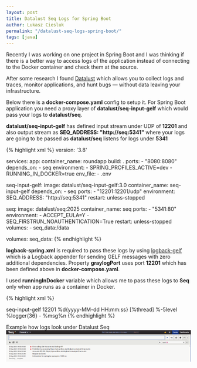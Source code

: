 ```yaml
---
layout: post
title: Datalust Seq Logs for Spring Boot
author: Lukasz Ciesluk
permalink: "/datalust-seq-logs-spring-boot/"
tags: [java]
---
```


Recently I was working on one project in Spring Boot and I was thinking if there is a better way to access logs of the application instead of connecting to the Docker container and check them at the source. 

After some research I found [Datalust](https://datalust.co/) which allows you to collect logs and traces, monitor applications, and hunt bugs — without data leaving your infrastructure.

Below there is a **docker-compose.yaml** config to setup it. For Spring Boot application you need a proxy layer of **datalust/seq-input-gelf** which would pass your logs to **datalust/seq**. 

**datalust/seq-input-gelf** has defined input stream under UDP of **12201** and also output stream as **SEQ_ADDRESS: "http://seq:5341"** where your logs are going to be passed as **datalust/seq** listens for logs under **5341**

{% highlight xml %}
version: '3.8'

services:
  app:
    container_name: roundapp
    build: .
    ports:
      - "8080:8080"
    depends_on:
      - seq
    environment:
      - SPRING_PROFILES_ACTIVE=dev
      - RUNNING_IN_DOCKER=true
    env_file:
      - .env

  seq-input-gelf:
    image: datalust/seq-input-gelf:3.0
    container_name: seq-input-gelf
    depends_on:
      - seq
    ports:
      - "12201:12201/udp"
    environment:
      SEQ_ADDRESS: "http://seq:5341"
    restart: unless-stopped

  seq:
    image: datalust/seq:2025
    container_name: seq
    ports:
      - "5341:80"
    environment:
      - ACCEPT_EULA=Y
      - SEQ_FIRSTRUN_NOAUTHENTICATION=True
    restart: unless-stopped
    volumes:
      - seq_data:/data

volumes:
  seq_data:
{% endhighlight %}


**logback-spring.xml** is required to pass these logs by using [logback-gelf](https://github.com/osiegmar/logback-gelf) which is a Logback appender for sending GELF messages with zero additional dependencies. Property **graylogPort** uses port **12201** which has been defined above in **docker-compose.yaml**.

I used **runningInDocker** variable which allows me to pass these logs to **Seq** only when app runs as a container in Docker.

{% highlight xml %}
<configuration>

  <appender name="SEQ" class="de.siegmar.logbackgelf.GelfUdpAppender">
    <graylogHost>seq-input-gelf</graylogHost>
    <graylogPort>12201</graylogPort>
    <encoder class="de.siegmar.logbackgelf.GelfEncoder"/>
  </appender>

  <property name="runningInDocker" value="${RUNNING_IN_DOCKER:-false}"/>

  <appender name="CONSOLE" class="ch.qos.logback.core.ConsoleAppender">
    <encoder>
      <pattern>%d{yyyy-MM-dd HH:mm:ss} [%thread] %-5level %logger{36} - %msg%n</pattern>
    </encoder>
  </appender>

  <root level="INFO">
    <appender-ref ref="CONSOLE"/>
    <if condition='property("runningInDocker").equalsIgnoreCase("true")'>
      <then>
        <appender-ref ref="SEQ"/>
      </then>
    </if>
  </root>

</configuration>
{% endhighlight %}


Example how logs look under Datalust Seq
![DatalustSeqSpringBoot](/assets/DatalustSeqSpringBoot/datalust_seq_logs_spring_boot.PNG)